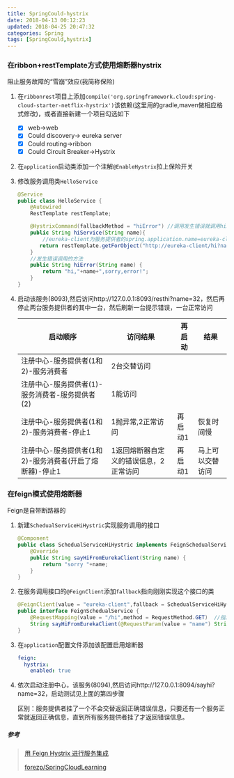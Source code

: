 ```yaml
---
title: SpringCould-hystrix
date: 2018-04-13 00:12:23
updated: 2018-04-25 20:47:32
categories: Spring
tags: [SpringCould,hystrix]
---
```


### 在ribbon+restTemplate方式使用熔断器hystrix

阻止服务故障的“雪崩”效应(我简称保险)

1. 在`ribbonrest`项目上添加`compile('org.springframework.cloud:spring-cloud-starter-netflix-hystrix')`该依赖(这里用的gradle,maven做相应格式修改)，或者直接新建一个项目勾选如下

   - [x] web->web
   - [x] Could discovery-> eureka server
   - [x] Could routing->ribbon
   - [x] Could Circuit Breaker->Hystrix

2. 在`application`启动类添加一个注解`@EnableHystrix`拉上保险开关

3. 修改服务调用类`HelloService`

   ```java
   @Service
   public class HelloService {
       @Autowired
       RestTemplate restTemplate;

       @HystrixCommand(fallbackMethod = "hiError") //调用发生错误就调用hiError方法
       public String hiService(String name){
           //eureka-client为服务提供者的spring.application.name=eureka-client
          return restTemplate.getForObject("http://eureka-client/hi?name="+name,String.class);
       }
       //发生错误调用的方法
       public String hiError(String name) {
           return "hi,"+name+",sorry,error!";
       }
   }
   ```

4. 启动该服务(8093),然后访问http://127.0.0.1:8093/resthi?name=32，然后再停止两台服务提供者的其中一台，然后刷新一台提示错误，一台正常访问

   | 启动顺序                                                 | 访问结果                               | 再启动  | 结果             |
   | -------------------------------------------------------- | -------------------------------------- | ------- | ---------------- |
   | 注册中心-服务提供者(1和2)-服务消费者                     | 2台交替访问                            |         |                  |
   | 注册中心-服务提供者(1)-服务消费者-服务提供者(2)          | 1能访问                                |         |                  |
   | 注册中心-服务提供者(1和2)-服务消费者-停止1               | 1抛异常,2正常访问                      | 再启动1 | 恢复时间慢       |
   | 注册中心-服务提供者(1和2)-服务消费者(开启了熔断器)-停止1 | 1返回熔断器自定义的错误信息，2正常访问 | 再启动1 | 马上可以交替访问 |

### 在feign模式使用熔断器

Feign是自带断路器的

1. 新建`SchedualServiceHiHystric`实现服务调用的接口

   ```Java
   @Component
   public class SchedualServiceHiHystric implements FeignSchedualService{
       @Override
       public String sayHiFromEurekaClient(String name) {
           return "sorry "+name;
       }
   }
   ```

2. 在服务调用接口的`@FeignClient`添加`fallback`指向刚刚实现这个接口的类

   ```java
   @FeignClient(value = "eureka-client",fallback = SchedualServiceHiHystric.class) //指定调用那个服务（服务名spring.application.name）
   public interface FeignSchedualService {
       @RequestMapping(value = "/hi",method = RequestMethod.GET)  //指定调用eureka-client服务的那个接口
       String sayHiFromEurekaClient(@RequestParam(value = "name") String name);
   }
   ```

3. 在`application`配置文件添加该配置启用熔断器

   ```Yaml
   feign:
     hystrix:
       enabled: true
   ```

4. 依次启动注册中心，该服务(8094),然后访问http://127.0.0.1:8094/sayhi?name=32，启动测试见上面的第四步骤

   区别：服务提供者挂了一个不会交替返回正确错误信息，只要还有一个服务正常就返回正确信息，直到所有服务提供者挂了才返回错误信息。

##### 参考

> [用 Feign Hystrix 进行服务集成](https://aisensiy.github.io/2017/10/16/feign-hystrix/)
>
> [forezp/SpringCloudLearning](https://github.com/forezp/SpringCloudLearning)